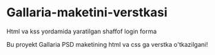 # Gallaria-maketini-verstkasi
Html va kss yordamida yaratilgan shaffof login forma

Bu proyekt Gallaria PSD maketining html va css ga verstka o'tkazilgani!
